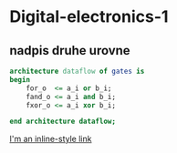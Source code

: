 # Digital-electronics-1

## nadpis druhe urovne



```vhdl
architecture dataflow of gates is
begin
    for_o  <= a_i or b_i;
    fand_o <= a_i and b_i;
    fxor_o <= a_i xor b_i;

end architecture dataflow;
```

[I'm an inline-style link](https://www.google.com)

